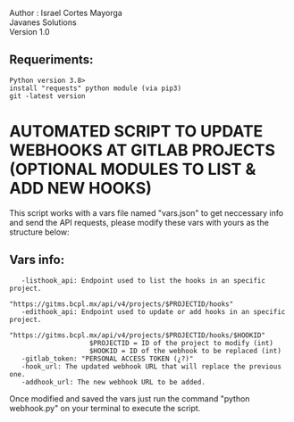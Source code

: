 Author : Israel Cortes Mayorga <br />
 Javanes Solutions <br />
 Version 1.0 <br />
 ## Requeriments: 
    Python version 3.8>
    install "requests" python module (via pip3)
    git -latest version
#
 # AUTOMATED SCRIPT TO UPDATE WEBHOOKS AT GITLAB PROJECTS (OPTIONAL MODULES TO LIST & ADD NEW HOOKS)
 This script works with a vars file named "vars.json" to get neccessary info and send the API requests, 
 please modify these vars with yours as the structure below: <br />
 ## Vars info:
       -listhook_api: Endpoint used to list the hooks in an specific project.
                     "https://gitms.bcpl.mx/api/v4/projects/$PROJECTID/hooks"       
       -edithook_api: Endpoint used to update or add hooks in an specific project.
                     "https://gitms.bcpl.mx/api/v4/projects/$PROJECTID/hooks/$HOOKID"
                        $PROJECTID = ID of the project to modify (int)
                        $HOOKID = ID of the webhook to be replaced (int)
       -gitlab_token: "PERSONAL ACCESS TOKEN (¿?)" 
       -hook_url: The updated webhook URL that will replace the previous one.
       -addhook_url: The new webhook URL to be added.
Once modified and saved the vars just run the command "python webhook.py" on your terminal to execute the script.<br />
